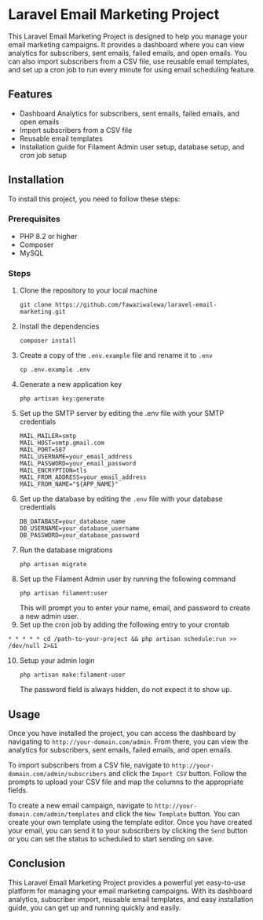 # Laravel Email Marketing Project

This Laravel Email Marketing Project is designed to help you manage your email marketing campaigns. It provides a dashboard where you can view analytics for subscribers, sent emails, failed emails, and open emails. You can also import subscribers from a CSV file, use reusable email templates, and set up a cron job to run every minute for using email scheduling feature.

## Features

- Dashboard Analytics for subscribers, sent emails, failed emails, and open emails
- Import subscribers from a CSV file
- Reusable email templates
- Installation guide for Filament Admin user setup, database setup, and cron job setup

## Installation

To install this project, you need to follow these steps:

### Prerequisites

- PHP 8.2 or higher
- Composer
- MySQL

### Steps

1. Clone the repository to your local machine
   ```
   git clone https://github.com/fawaziwalewa/laravel-email-marketing.git
   ```
2. Install the dependencies
   ```
   composer install
   ```
3. Create a copy of the `.env.example` file and rename it to `.env`
   ```
   cp .env.example .env
   ```
4. Generate a new application key
   ```
   php artisan key:generate
   ```
5. Set up the SMTP server by editing the .env file with your SMTP credentials
   ```
   MAIL_MAILER=smtp
   MAIL_HOST=smtp.gmail.com
   MAIL_PORT=587
   MAIL_USERNAME=your_email_address
   MAIL_PASSWORD=your_email_password
   MAIL_ENCRYPTION=tls
   MAIL_FROM_ADDRESS=your_email_address
   MAIL_FROM_NAME="${APP_NAME}"
   ```
6. Set up the database by editing the `.env` file with your database credentials
   ```
   DB_DATABASE=your_database_name
   DB_USERNAME=your_database_username
   DB_PASSWORD=your_database_password
   ```
7. Run the database migrations
   ```
   php artisan migrate
   ```
8. Set up the Filament Admin user by running the following command
   ```
   php artisan filament:user
   ```
   This will prompt you to enter your name, email, and password to create a new admin user.
9.  Set up the cron job by adding the following entry to your crontab
   ```
   * * * * * cd /path-to-your-project && php artisan schedule:run >> /dev/null 2>&1
   ```
10. Setup your admin login
    ```
    php artisan make:filament-user
    ```
    The password field is always hidden, do not expect it to show up.

## Usage

Once you have installed the project, you can access the dashboard by navigating to `http://your-domain.com/admin`. From there, you can view the analytics for subscribers, sent emails, failed emails, and open emails.

To import subscribers from a CSV file, navigate to `http://your-domain.com/admin/subscribers` and click the `Import CSV` button. Follow the prompts to upload your CSV file and map the columns to the appropriate fields.

To create a new email campaign, navigate to `http://your-domain.com/admin/templates` and click the `New Template` button. You can create your own template using the template editor. Once you have created your email, you can send it to your subscribers by clicking the `Send` button or you can set the status to scheduled to start sending on save.

## Conclusion

This Laravel Email Marketing Project provides a powerful yet easy-to-use platform for managing your email marketing campaigns. With its dashboard analytics, subscriber import, reusable email templates, and easy installation guide, you can get up and running quickly and easily.
